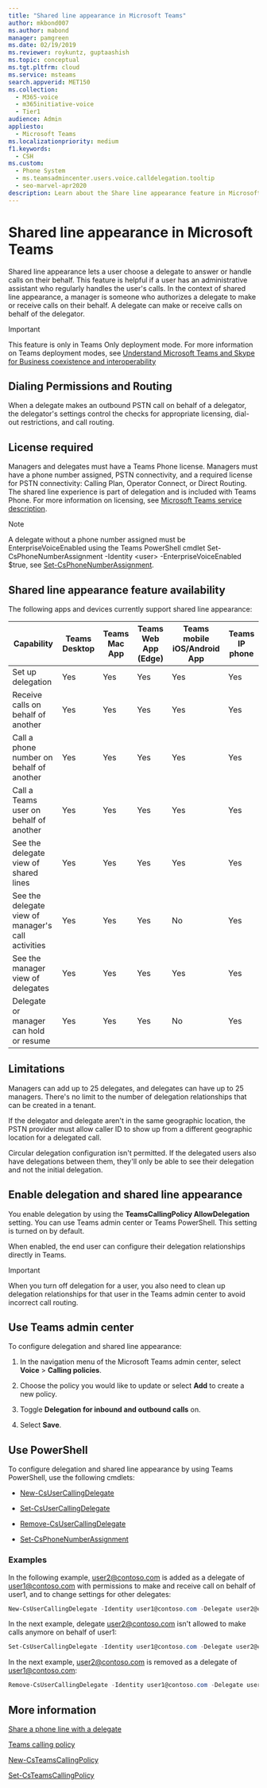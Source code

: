 ```yaml
---
title: "Shared line appearance in Microsoft Teams"
author: mkbond007
ms.author: mabond
manager: pamgreen
ms.date: 02/19/2019
ms.reviewer: roykuntz, guptaashish
ms.topic: conceptual
ms.tgt.pltfrm: cloud
ms.service: msteams
search.appverid: MET150
ms.collection: 
  - M365-voice
  - m365initiative-voice
  - Tier1
audience: Admin
appliesto: 
  - Microsoft Teams
ms.localizationpriority: medium
f1.keywords: 
  - CSH
ms.custom: 
  - Phone System
  - ms.teamsadmincenter.users.voice.calldelegation.tooltip
  - seo-marvel-apr2020
description: Learn about the Share line appearance feature in Microsoft Teams.
---
```


# Shared line appearance in Microsoft Teams

Shared line appearance lets a user choose a delegate to answer or handle calls on their behalf. This feature is helpful if a user has an administrative assistant who regularly handles the user's calls. In the context of shared line appearance, a manager is someone who authorizes a delegate to make or receive calls on their behalf. A delegate can make or receive calls on behalf of the delegator.

> [!IMPORTANT]
> This feature is only in Teams Only deployment mode. For more information on Teams deployment modes, see [Understand Microsoft Teams and Skype for Business coexistence and interoperability](teams-and-skypeforbusiness-coexistence-and-interoperability.md)

## Dialing Permissions and Routing

When a delegate makes an outbound PSTN call on behalf of a delegator, the delegator's settings control the checks for appropriate licensing, dial-out restrictions, and call routing.

## License required

Managers and delegates must have a Teams Phone license. Managers must have a phone number assigned, PSTN connectivity, and a required license for PSTN connectivity: Calling Plan, Operator Connect, or Direct Routing. The shared line experience is part of delegation and is included with Teams Phone. For more information on licensing, see [Microsoft Teams service description](/office365/servicedescriptions/teams-service-description).

> [!NOTE]
> A delegate without a phone number assigned must be EnterpriseVoiceEnabled using the Teams PowerShell cmdlet Set-CsPhoneNumberAssignment -Identity \<user\> -EnterpriseVoiceEnabled $true, see [Set-CsPhoneNumberAssignment](/powershell/module/teams/set-csphonenumberassignment).

## Shared line appearance feature availability

The following apps and devices currently support shared line appearance:

| Capability | Teams Desktop | Teams Mac App | Teams Web App (Edge) | Teams mobile iOS/Android App | Teams IP phone |
|--|--|--|--|--|--|
| Set up delegation | Yes | Yes | Yes | Yes | Yes |
| Receive calls on behalf of another | Yes | Yes | Yes | Yes | Yes |
| Call a phone number on behalf of another | Yes | Yes | Yes | Yes | Yes |
| Call a Teams user on behalf of another | Yes | Yes | Yes | Yes | Yes |
| See the delegate view of shared lines | Yes | Yes | Yes | Yes | Yes |
| See the delegate view of manager's call activities | Yes | Yes | Yes | No | Yes |
| See the manager view of delegates | Yes | Yes | Yes | Yes | Yes |
| Delegate or manager can hold or resume | Yes | Yes | Yes | No | Yes |

## Limitations

Managers can add up to 25 delegates, and delegates can have up to 25 managers. There's no limit to the number of delegation relationships that can be created in a tenant.

If the delegator and delegate aren't in the same geographic location, the PSTN provider must allow caller ID to show up from a different geographic location for a delegated call.

Circular delegation configuration isn't permitted. If the delegated users also have delegations between them, they'll only be able to see their delegation and not the initial delegation.

## Enable delegation and shared line appearance

You enable delegation by using the **TeamsCallingPolicy AllowDelegation** setting. You can use Teams admin center or Teams PowerShell. This setting is turned on by default.

When enabled, the end user can configure their delegation relationships directly in Teams.

> [!IMPORTANT]
> When you turn off delegation for a user, you also need to clean up delegation relationships for that user in the Teams admin center to avoid incorrect call routing.

## Use Teams admin center

To configure delegation and shared line appearance:

1. In the navigation menu of the Microsoft Teams admin center, select **Voice** > **Calling policies**.

1. Choose the policy you would like to update or select **Add** to create a new policy.

1. Toggle **Delegation for inbound and outbound calls** on.  

1. Select **Save**.

## Use PowerShell

To configure delegation and shared line appearance by using Teams PowerShell, use the following cmdlets:

- [New-CsUserCallingDelegate](/powershell/module/teams/new-csusercallingdelegate)

- [Set-CsUserCallingDelegate](/powershell/module/teams/set-csusercallingdelegate)

- [Remove-CsUserCallingDelegate](/powershell/module/teams/remove-csusercallingdelegate)

- [Set-CsPhoneNumberAssignment](/powershell/module/teams/set-csphonenumberassignment)

### Examples

In the following example, user2@contoso.com is added as a delegate of user1@contoso.com with permissions to make and receive call on behalf of user1, and to change settings for other delegates:

```powershell
New-CsUserCallingDelegate -Identity user1@contoso.com -Delegate user2@contoso.com -MakeCalls $true -ReceiveCalls $true -ManageSettings $true
```

In the next example, delegate user2@contoso.com isn't allowed to make calls anymore on behalf of user1:

```powershell
Set-CsUserCallingDelegate -Identity user1@contoso.com -Delegate user2@contoso.com -MakeCalls $false
```

In the next example, user2@contoso.com is removed as a delegate of user1@contoso.com:

```powershell
Remove-CsUserCallingDelegate -Identity user1@contoso.com -Delegate user2@contoso.com
```

## More information

[Share a phone line with a delegate](https://support.office.com/article/16307929-a51f-43fc-8323-3b1bf115e5a8)

[Teams calling policy](/MicrosoftTeams/teams-calling-policy)

[New-CsTeamsCallingPolicy](/powershell/module/skype/new-csteamscallingpolicy)

[Set-CsTeamsCallingPolicy](/powershell/module/skype/set-csteamscallingpolicy)
